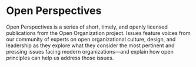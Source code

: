 # Open Perspectives

Open Perspectives is a series of short, timely, and openly licensed publications from the Open Organization project. Issues feature voices from our community of experts on open organizational culture, design, and leadership as they explore what they consider the most pertinent and pressing issues facing modern organizations—and explain how open principles can help us address those issues.
